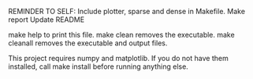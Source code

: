 REMINDER TO SELF:
Include plotter, sparse and dense in Makefile.
Make report
Update README

make help to print this file. 
make clean removes the executable.
make cleanall removes the executable and output files.

This project requires numpy and matplotlib. 
If you do not have them installed, call make install before running anything else. 

